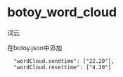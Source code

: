 # botoy_word_cloud
词云

在botoy.json中添加

```
  "wordCloud.sendtime": ["22.20"],
  "wordCloud.resettime": ["4.20"]
```